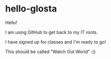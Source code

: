# hello-glosta

Hello!

I am using GitHub to get back to my IT roots. 

I have signed up for classes and I'm ready to go!

This should be called "Watch Out World" :))

